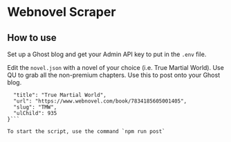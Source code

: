 # Webnovel Scraper

## How to use

Set up a Ghost blog and get your Admin API key to put in the `.env` file.

Edit the `novel.json` with a novel of your choice (i.e. True Martial World). Use QU to grab all the non-premium chapters. Use this to post onto your Ghost blog.

```{
  "title": "True Martial World",
  "url": "https://www.webnovel.com/book/7834185605001405",
  "slug": "TMW",
  "ulChild": 935
}```

To start the script, use the command `npm run post`
